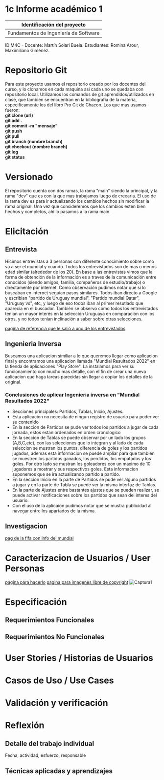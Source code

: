 # 1c Informe académico 1

| Identificación del proyecto
|-----------
| Fundamentos de Ingeniería de Software
ID M4C - Docente: Martín Solari Buela.
Estudiantes: Romina Arour, Maximiliano Giménez.

# Repositorio Git 
Para este proyecto usamos el repositorio creado por los docentes del curso, y lo clonamos en cada maquina asi cada uno se quedaba con repositorio local.
Utilizamos los comandos de git aprendidos/utilizados en clase, que tambien se encuentran en la bibliografia de la materia, especificamente los del libro Pro Git de Chacon.
Los que mas usamos fueron:  
**git clone (url)**  
**git add .**  
**git commit -m "mensaje"**  
**git push**  
**git pull**  
**git branch (nombre branch)**  
**git checkout (nombre branch)**  
**git log**  
**git status**


# Versionado
El repositorio cuenta con dos ramas, la rama "main" siendo la principal, y la rama "dev" que es con la que mas trabajamos luego de creearla.
El uso de la rama dev es para ir actualizando los cambios hechos sin modificar la rama original. Una vez que consideremos que los cambios esten bien hechos y completos, ahí lo pasamos a la rama main.

# Elicitación
## Entrevista
Hicimos entrevistas a 3 personas con diferente conocimiento sobre como va a ser el mundial y cuando. Todos los entrevistados son de mas o menos edad similar (alrededor de los 20).
En base a las entrevistas vimos que la forma de obtención de la información es a traves de la comunicación entre conocidos (siendo amigos, familia, compañeros de estudio/trabajo) o directamente por internet.
Como observación pudimos notar que si lo buscaban en internet seguian pasos similares. Todos iban directo a Google y escribian "partido de Uruguay mundial", "Partido mundial Qatar", "Uruguay vs", etc, y luego de eso todos iban al primer resutlado que aparecia en el buscador.
También se observo como todos los entrevistados tenian un mayor interés en la selección Uruguaya en comparación con los otros, y no todos tenían inclinación a saber sobre otras selecciones.


[pagina de referencia que le salió a uno de los entrevistados](https://hiraoka.com.pe/blog/post/mundial-qatar-2022-cuando-empieza-donde-es-fechas-y-horarios)
## Ingenieria Inversa
Buscamos una aplicacion similiar a lo que queremos llegar como aplicacion final y encontramos una aplicacion llamada "Mundial Resultados 2022" en la tienda de aplicaciones "Play Store". La instalamos para ver su funcionamiento con mucho mas detalle, con el fin de crear una nueva aplicacion que haga tareas parecidas sin llegar a copiar los detalles de la original.
### Conclusiones de aplicar Ingenieria inversa en "Mundial Resultados 2022"  
<ul>
<li> Secciones principales: Partidos, Tablas, Inicio, Ajustes. </li>  
<li> Esta aplicacion no necesita de ningun registro de usuario para poder ver su contenido</li>
<li> En la seccion de Partidos se pude ver todos los partidos a jugar de cada jornada, estos estan ordenados en orden cronologico </li>
<li> En la seccion de Tablas se puede observar por un lado los grupos (A,B,C,etc), con las selecciones que lo integran y al lado de cada seleccion se mustran los puntos, diferencia de goles y los partidos jugados, ademas esta informacion se puede ampliar para que tambien se muestren los partidos ganados, los perdidos, los empatados y los goles.
Por otro lado se mustran los goleadores con un maximo de 10 jugadores a mostrar y sus respectivos goles. Esta informacion suponemos que se ira actualizando partido a partido.
<li> En la seccion Inicio en la parte de Partidos se pude ver alguno partidos a jugar y en la parte de Tabla se puede ver la misma interfaz de Tablas.
<li> En la parte de Ajustes entre bastantes ajustes que se pueden realizar, se puede activar notificaciones sobre los partidos que sean del interes del usuario.
<li> Con el uso de la aplicaion pudimos notar que se mustra publicidad al navegar entre los apartados de la misma.
</ul>

## Investigacion
[pag de la fifa con info del mundial](https://www.fifa.com/fifaplus/en/tournaments/mens/worldcup/qatar2022)
# Caracterizacion de Usuarios / User Personas
[pagina para hacerlo](https://app.xtensio.com/design/xyz6n4zx)
[pagina para imagenes libre de copyright](https://www.pexels.com/)
![Captura1](https://user-images.githubusercontent.com/96496417/192169590-f1a64334-7d00-48d8-adfb-773da32b6cdd.PNG)
# Especificación
## Requerimientos Funcionales
## Requerimientos No Funcionales

# User Stories / Historias de Usuarios

# Casos de Uso / Use Cases

# Validación y verificación

# Reflexión


## Detalle del trabajo individual

Fecha, actividad, esfuerzo, responsable

## Técnicas aplicadas y aprendizajes
